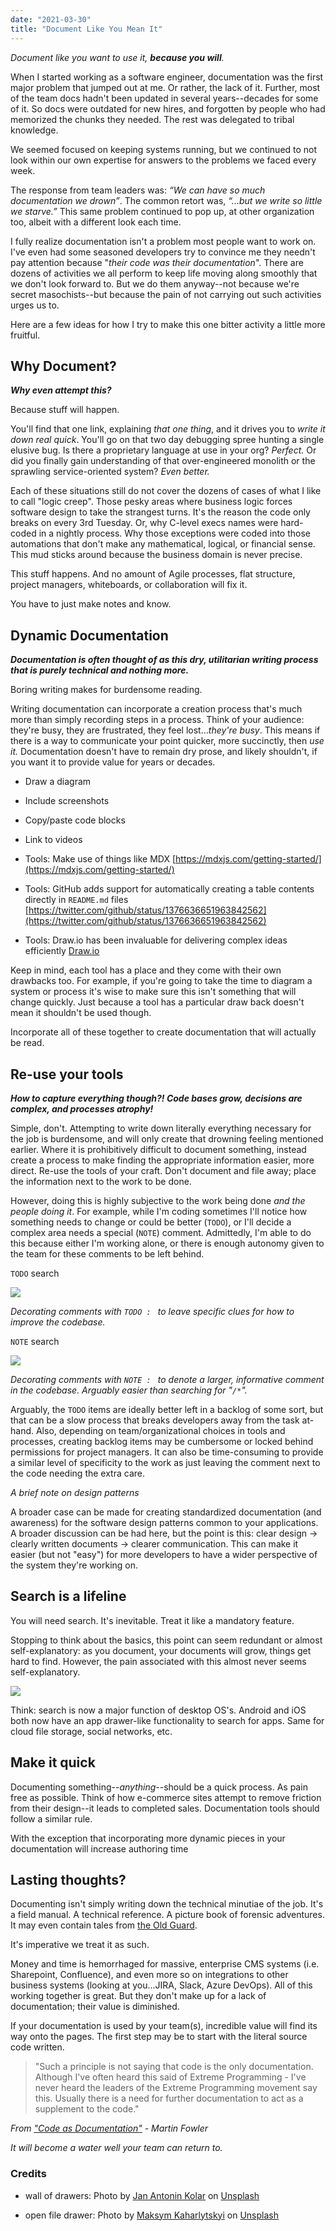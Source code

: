 ```yaml
---
date: "2021-03-30"
title: "Document Like You Mean It"
---
```


_Document like you want to use it, **because you will**._

When I started working as a software engineer, documentation was the first major problem that jumped out at me. Or rather, the lack of it. Further, most of the team docs hadn't been updated in several years--decades for some of it. So docs were outdated for new hires, and forgotten by people who had memorized the chunks they needed. The rest was delegated to tribal knowledge.

We seemed focused on keeping systems running, but we continued to not look within our own expertise for answers to the problems we faced every week.

The response from team leaders was: _“We can have so much documentation we drown”_. The common retort was, _“...but we write so little we starve.”_ This same problem continued to pop up, at other organization too, albeit with a different look each time.

I fully realize documentation isn't a problem most people want to work on. I've even had some seasoned developers try to convince me they needn't pay attention because "_their code was their documentation_". There are dozens of activities we all perform to keep life moving along smoothly that we don't look forward to. But we do them anyway--not because we're secret masochists--but because the pain of not carrying out such activities urges us to.

Here are a few ideas for how I try to make this one bitter activity a little more fruitful.

## Why Document?

_**Why even attempt this?**_

Because stuff will happen.

You'll find that one link, explaining _that one thing_, and it drives you to _write it down real quick_. You'll go on that two day debugging spree hunting a single elusive bug. Is there a proprietary language at use in your org? _Perfect._ Or did you finally gain understanding of that over-engineered monolith or the sprawling service-oriented system? _Even better._

Each of these situations still do not cover the dozens of cases of what I like to call "logic creep". Those pesky areas where business logic forces software design to take the strangest turns. It's the reason the code only breaks on every 3rd Tuesday. Or, why C-level execs names were hard-coded in a nightly process. Why those exceptions were coded into those automations that don't make any mathematical, logical, or financial sense. This mud sticks around because the business domain is never precise.

This stuff happens. And no amount of Agile processes, flat structure, project managers, whiteboards, or collaboration will fix it. 

You have to just make notes and know.

## Dynamic Documentation

_**Documentation is often thought of as this dry, utilitarian writing process that is purely technical and nothing more.**_

Boring writing makes for burdensome reading.

Writing documentation can incorporate a creation process that's much more than simply recording steps in a process. Think of your audience: they're busy, they are frustrated, they feel lost..._they're busy_. This means if there is a way to communicate your point quicker, more succinctly, then _use it._ Documentation doesn't have to remain dry prose, and likely shouldn't, if you want it to provide value for years or decades.

- Draw a diagram
- Include screenshots
- Copy/paste code blocks
- Link to videos

- Tools: Make use of things like MDX
[https://mdxjs.com/getting-started/](https://mdxjs.com/getting-started/)

- Tools: GitHub adds support for automatically creating a table contents directly in `README.md` files [https://twitter.com/github/status/1376636651963842562](https://twitter.com/github/status/1376636651963842562)

- Tools: Draw.io has been invaluable for delivering complex ideas efficiently [Draw.io](https://app.diagrams.net/)

Keep in mind, each tool has a place and they come with their own drawbacks too. For example, if you're going to take the time to diagram a system or process it's wise to make sure this isn't something that will change quickly. Just because a tool has a particular draw back doesn't mean it shouldn't be used though.

Incorporate all of these together to create documentation that will actually be read.

## Re-use your tools

_**How to capture everything though?! Code bases grow, decisions are complex, and processes atrophy!**_

Simple, don't. Attempting to write down literally everything necessary for the job is burdensome, and will only create that drowning feeling mentioned earlier. Where it is prohibitively difficult to document something, instead create a process to make finding the appropriate information easier, more direct. Re-use the tools of your craft. Don't document and file away; place the information next to the work to be done.

However, doing this is highly subjective to the work being done _and the people doing it_. For example, while I'm coding sometimes I'll notice how something needs to change or could be better (`TODO`), or I'll decide a complex area needs a special (`NOTE`) comment. Admittedly, I'm able to do this because either I'm working alone, or there is enough autonomy given to the team for these comments to be left behind.

`TODO` search

<img src="https://meddlin-web.s3.us-east-2.amazonaws.com/post_document-like-its-your-job/todo-code-search.jpg" />

_Decorating comments with `TODO : ` to leave specific clues for how to improve the codebase._

`NOTE` search

<img src="https://meddlin-web.s3.us-east-2.amazonaws.com/post_document-like-its-your-job/note-code-search.jpg" />

_Decorating comments with `NOTE : ` to denote a larger, informative comment in the codebase. Arguably easier than searching for "`/*`"._

Arguably, the `TODO` items are ideally better left in a backlog of some sort, but that can be a slow process that breaks developers away from the task at-hand. Also, depending on team/organizational choices in tools and processes, creating backlog items may be cumbersome or locked behind permissions for project managers. It can also be time-consuming to provide a similar level of specificity to the work as just leaving the comment next to the code needing the extra care.

_A brief note on design patterns_

A broader case can be made for creating standardized documentation (and awareness) for the software design patterns common to your applications. A broader discussion can be had here, but the point is this: clear design -> clearly written documents -> clearer communication. This can make it easier (but not "easy") for more developers to have a wider perspective of the system they're working on.

## Search is a lifeline

You will need search. It's inevitable. Treat it like a mandatory feature.

Stopping to think about the basics, this point can seem redundant or almost self-explanatory: as you document, your documents will grow, things get hard to find. However, the pain associated with this almost never seems self-explanatory.

<img src="https://meddlin-web.s3.us-east-2.amazonaws.com/post_document-like-its-your-job/maksym-kaharlytskyi-small-unsplash.jpg" />

Think: search is now a major function of desktop OS's. Android and iOS both now have an app drawer-like functionality to search for apps. Same for cloud file storage, social networks, etc.

## Make it quick

Documenting something--_anything_--should be a quick process. As pain free as possible. Think of how e-commerce sites attempt to remove friction from their design--it leads to completed sales. Documentation tools should follow a similar rule.

With the exception that incorporating more dynamic pieces in your documentation will increase authoring time


## Lasting thoughts?

Documenting isn't simply writing down the technical minutiae of the job. It's a field manual. A technical reference. A picture book of forensic adventures. It may even contain tales from [the Old Guard](https://randsinrepose.com/archives/the-old-guard/).

It's imperative we treat it as such.

Money and time is hemorrhaged for massive, enterprise CMS systems (i.e. Sharepoint, Confluence), and even more so on integrations to other business systems (looking at you...JIRA, Slack, Azure DevOps). All of this working together is great. But they don't make up for a lack of documentation; their value is diminished.

If your documentation is used by your team(s), incredible value will find its way onto the pages. The first step may be to start with the literal source code written.

> "Such a principle is not saying that code is the only documentation. Although I've often heard this said of Extreme Programming - I've never heard the leaders of the Extreme Programming movement say this. Usually there is a need for further documentation to act as a supplement to the code."

_From ["Code as Documentation"](https://martinfowler.com/bliki/CodeAsDocumentation.html) - Martin Fowler_

_It will become a water well your team can return to._



### Credits

- wall of drawers: Photo by <a href="https://unsplash.com/@jankolar?utm_source=unsplash&utm_medium=referral&utm_content=creditCopyText">Jan Antonin Kolar</a> on <a href="https://unsplash.com/s/photos/file-cabinet?utm_source=unsplash&utm_medium=referral&utm_content=creditCopyText">Unsplash</a>


- open file drawer: Photo by <a href="https://unsplash.com/@qwitka?utm_source=unsplash&utm_medium=referral&utm_content=creditCopyText">Maksym Kaharlytskyi</a> on <a href="https://unsplash.com/s/photos/file-cabinet?utm_source=unsplash&utm_medium=referral&utm_content=creditCopyText">Unsplash</a>
  